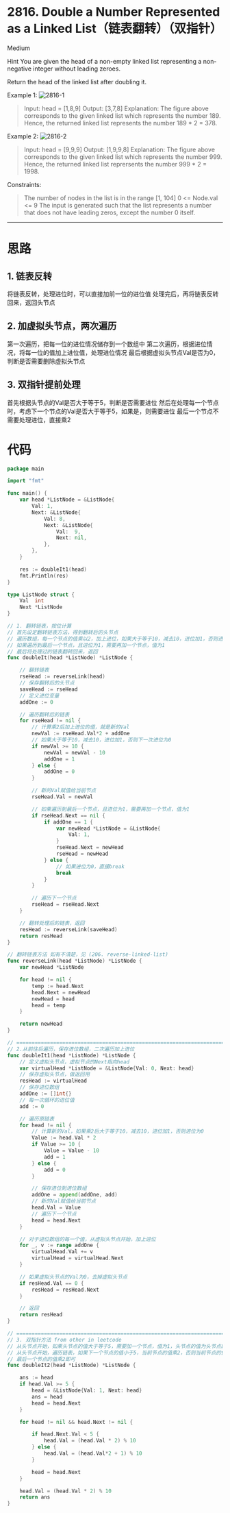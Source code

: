 # 2816. Double a Number Represented as a Linked List（链表翻转）（双指针）

Medium

Hint
You are given the head of a non-empty linked list representing a non-negative integer without leading zeroes.

Return the head of the linked list after doubling it.

Example 1:
![2816-1](https://assets.leetcode.com/uploads/2023/05/28/example.png)
> Input: head = [1,8,9]
Output: [3,7,8]
Explanation: The figure above corresponds to the given linked list which represents the number 189. Hence, the returned linked list represents the number 189 * 2 = 378.

Example 2:
![2816-2](https://assets.leetcode.com/uploads/2023/05/28/example2.png)
> Input: head = [9,9,9]
Output: [1,9,9,8]
Explanation: The figure above corresponds to the given linked list which represents the number 999. Hence, the returned linked list reprersents the number 999 * 2 = 1998. 
 

Constraints:
> The number of nodes in the list is in the range [1, 104]
0 <= Node.val <= 9
The input is generated such that the list represents a number that does not have leading zeros, except the number 0 itself.

---

# 思路
## 1. 链表反转
将链表反转，处理进位时，可以直接加前一位的进位值
处理完后，再将链表反转回来，返回头节点

## 2. 加虚拟头节点，两次遍历
第一次遍历，把每一位的进位情况储存到一个数组中
第二次遍历，根据进位情况，将每一位的值加上进位值，处理进位情况
最后根据虚拟头节点Val是否为0，判断是否需要删除虚拟头节点

## 3. 双指针提前处理
首先根据头节点的Val是否大于等于5，判断是否需要进位
然后在处理每一个节点时，考虑下一个节点的Val是否大于等于5，如果是，则需要进位
最后一个节点不需要处理进位，直接乘2

# 代码
```go
package main

import "fmt"

func main() {
	var head *ListNode = &ListNode{
		Val: 1,
		Next: &ListNode{
			Val: 8,
			Next: &ListNode{
				Val:  9,
				Next: nil,
			},
		},
	}

	res := doubleIt1(head)
	fmt.Println(res)
}

type ListNode struct {
	Val  int
	Next *ListNode
}

// 1. 翻转链表，按位计算
// 首先设定翻转链表方法，得到翻转后的头节点
// 遍历数组，每一个节点的值乘以2，加上进位，如果大于等于10，减去10，进位加1，否则进位为0
// 如果遍历到最后一个节点，且进位为1，需要再加一个节点，值为1
// 最后将处理过的链表翻转回来，返回
func doubleIt(head *ListNode) *ListNode {

	// 翻转链表
	rseHead := reverseLink(head)
	// 保存翻转后的头节点
	saveHead := rseHead
	// 定义进位变量
	addOne := 0

	// 遍历翻转后的链表
	for rseHead != nil {
		// 计算乘2后加上进位的值，就是新的Val
		newVal := rseHead.Val*2 + addOne
		// 如果大于等于10，减去10，进位加1，否则下一次进位为0
		if newVal >= 10 {
			newVal = newVal - 10
			addOne = 1
		} else {
			addOne = 0
		}

		// 新的Val赋值给当前节点
		rseHead.Val = newVal

		// 如果遍历到最后一个节点，且进位为1，需要再加一个节点，值为1
		if rseHead.Next == nil {
			if addOne == 1 {
				var newHead *ListNode = &ListNode{
					Val: 1,
				}
				rseHead.Next = newHead
				rseHead = newHead
			} else {
				// 如果进位为0，直接break
				break
			}
		}

		// 遍历下一个节点
		rseHead = rseHead.Next
	}

	// 翻转处理后的链表，返回
	resHead := reverseLink(saveHead)
	return resHead
}

// 翻转链表方法 如有不清楚，见 (206. reverse-linked-list)
func reverseLink(head *ListNode) *ListNode {
	var newHead *ListNode

	for head != nil {
		temp := head.Next
		head.Next = newHead
		newHead = head
		head = temp
	}

	return newHead
}

// =====================================================================================================================
// 2.从前往后遍历，保存进位数组，二次遍历加上进位
func doubleIt1(head *ListNode) *ListNode {
	// 定义虚拟头节点，虚拟节点的Next指向head
	var virtualHead *ListNode = &ListNode{Val: 0, Next: head}
	// 保存虚拟头节点，做返回用
	resHead := virtualHead
	// 保存进位数组
	addOne := []int{}
	// 每一次循环的进位值
	add := 0

	// 遍历原链表
	for head != nil {
		// 计算新的Val，如果乘2后大于等于10，减去10，进位加1，否则进位为0
		Value := head.Val * 2
		if Value >= 10 {
			Value = Value - 10
			add = 1
		} else {
			add = 0
		}

		// 保存进位到进位数组
		addOne = append(addOne, add)
		// 新的Val赋值给当前节点
		head.Val = Value
		// 遍历下一个节点
		head = head.Next
	}

	// 对于进位数组的每一个值，从虚拟头节点开始，加上进位
	for _, v := range addOne {
		virtualHead.Val += v
		virtualHead = virtualHead.Next
	}

	// 如果虚拟头节点的Val为0，去掉虚拟头节点
	if resHead.Val == 0 {
		resHead = resHead.Next
	}

	// 返回
	return resHead
}

// =====================================================================================================================
// 3. 双指针方法 from other in leetcode
// 从头节点开始，如果头节点的值大于等于5，需要加一个节点，值为1，头节点的值为头节点的值减去5
// 从头节点开始，遍历链表，如果下一个节点的值小于5，当前节点的值乘2，否则当前节点的值乘2加1
// 最后一个节点的值乘2即可
func doubleIt2(head *ListNode) *ListNode {

	ans := head
	if head.Val >= 5 {
		head = &ListNode{Val: 1, Next: head}
		ans = head
		head = head.Next
	}

	for head != nil && head.Next != nil {

		if head.Next.Val < 5 {
			head.Val = (head.Val * 2) % 10
		} else {
			head.Val = (head.Val*2 + 1) % 10
		}

		head = head.Next
	}

	head.Val = (head.Val * 2) % 10
	return ans
}
```
